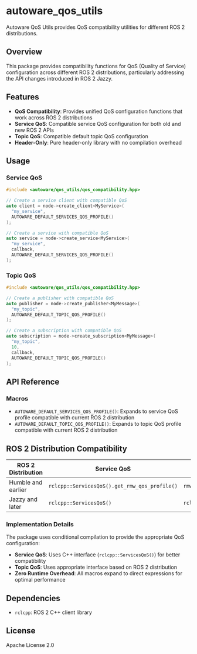 # autoware_qos_utils

Autoware QoS Utils provides QoS compatibility utilities for different ROS 2 distributions.

## Overview

This package provides compatibility functions for QoS (Quality of Service) configuration across different ROS 2 distributions, particularly addressing the API changes introduced in ROS 2 Jazzy.

## Features

- **QoS Compatibility**: Provides unified QoS configuration functions that work across ROS 2 distributions
- **Service QoS**: Compatible service QoS configuration for both old and new ROS 2 APIs
- **Topic QoS**: Compatible default topic QoS configuration
- **Header-Only**: Pure header-only library with no compilation overhead

## Usage

### Service QoS

```cpp
#include <autoware/qos_utils/qos_compatibility.hpp>

// Create a service client with compatible QoS
auto client = node->create_client<MyService>(
  "my_service",
  AUTOWARE_DEFAULT_SERVICES_QOS_PROFILE()
);

// Create a service with compatible QoS
auto service = node->create_service<MyService>(
  "my_service",
  callback,
  AUTOWARE_DEFAULT_SERVICES_QOS_PROFILE()
);
```

### Topic QoS

```cpp
#include <autoware/qos_utils/qos_compatibility.hpp>

// Create a publisher with compatible QoS
auto publisher = node->create_publisher<MyMessage>(
  "my_topic",
  AUTOWARE_DEFAULT_TOPIC_QOS_PROFILE()
);

// Create a subscription with compatible QoS
auto subscription = node->create_subscription<MyMessage>(
  "my_topic",
  10,
  callback,
  AUTOWARE_DEFAULT_TOPIC_QOS_PROFILE()
);
```

## API Reference

### Macros

- `AUTOWARE_DEFAULT_SERVICES_QOS_PROFILE()`: Expands to service QoS profile compatible with current ROS 2 distribution
- `AUTOWARE_DEFAULT_TOPIC_QOS_PROFILE()`: Expands to topic QoS profile compatible with current ROS 2 distribution

## ROS 2 Distribution Compatibility

| ROS 2 Distribution | Service QoS                                   | Topic QoS                           |
| ------------------ | --------------------------------------------- | ----------------------------------- |
| Humble and earlier | `rclcpp::ServicesQoS().get_rmw_qos_profile()` | `rmw_qos_profile_default`           |
| Jazzy and later    | `rclcpp::ServicesQoS()`                       | `rclcpp::QoS(rclcpp::KeepLast(10))` |

### Implementation Details

The package uses conditional compilation to provide the appropriate QoS configuration:

- **Service QoS**: Uses C++ interface (`rclcpp::ServicesQoS()`) for better compatibility
- **Topic QoS**: Uses appropriate interface based on ROS 2 distribution
- **Zero Runtime Overhead**: All macros expand to direct expressions for optimal performance

## Dependencies

- `rclcpp`: ROS 2 C++ client library

## License

Apache License 2.0
